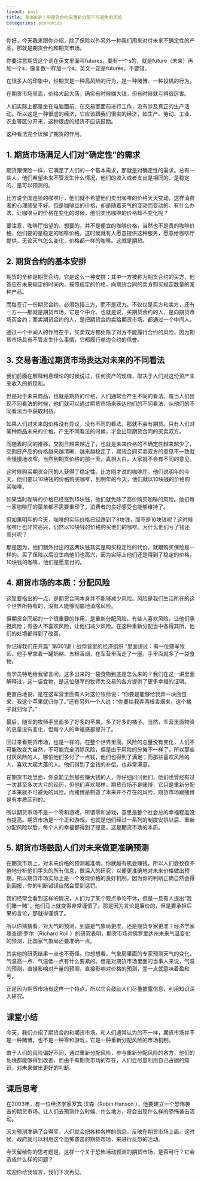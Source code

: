 ```yaml
---
layout: post
title: 第088讲丨用期货合约来重新分配不可避免的风险
categories: economics
---
```


你好，今天我来跟你介绍，除了保险以外另外一种我们用来对付未来不确定性的产品，那就是期货合约和期货市场。

你要注意期货这个词在英文里面叫futures，要有一个s的，就是future（未来）再加一个s，像复数一样加一个s。英文一定是futures，不要错。

在很多人的印象中，炒期货是一种高风险的行为，是一种赌博、一种投机的行为。

在期货市场里面，价格大起大落，确实有时候赚大钱，但有时候就亏得很厉害。

人们实际上都是坐在电脑面前、在交易室面前进行工作，没有涉及真正的生产活动。所以这是一种很虚的经济，它应该跟我们很实的经济，如生产、劳动、工业、农业等区分开来，这种很虚的经济不应该鼓励。

这种看法完全误解了期货的作用。

## 1. 期货市场满足人们对“确定性”的需求

期货跟保险一样，它满足了人们的一个基本需求，那就是对确定性的需求。总有一些人，他们希望未来不管发生什么情况，他们的收入或者支出是相同的、是稳定的、是可以预测的。

比方说全国连锁的咖啡厅，他们就不希望他们卖出咖啡的价格天天变动，这样消费者的心理感受不好。但是咖啡豆的价格，却是随着天气的变动而变动的。有什么办法，让咖啡豆的价格在变化的时候，他们卖出咖啡的价格却不变化呢？

要注意，咖啡厅指望的、想要的，并不是便宜的咖啡价格，当然也不是贵的咖啡价格，他们要的是稳定的咖啡价格。这时候就有人愿意提供这种服务，愿意给咖啡厅提供，无论天气怎么变化，价格都一样的咖啡。这就是期货。

## 2. 期货合约的基本安排

期货的全称是期货合约，它是这么一种安排：其中一方被称为期货合约的买方，他答应在未来规定的时间内，按照规定的价格，向期货合同的卖方购买规定数量的某种产品。

而每签订一份期货合约，必须包括三方，而不是双方。不仅仅是买方和卖方，还有一方——那就是期货市场，它是个中介。也就是说，买期货合约的人，是向期货市场买合约；而卖期货合约的人，是把期货合约卖给期货市场。都通过一个中间人。

通过一个中间人的作用在于，买卖双方都免除了对方不能履行合约的风险，因为期货市场具有不管发生什么事情，它都履行单边合约的信誉。

## 3. 交易者通过期货市场表达对未来的不同看法

我们前面在解释利息理论的时候说过，任何资产的现值，取决于人们对这份资产未来收入的折现和。

但是对于未来商品，也就是期货的价格，人们通常会产生不同的看法。每当人们出现不同看法的时候，他们就可以通过期货市场来表达他们的不同看法，从他们的不同看法当中获取利益。

如果人们对未来的价格没有异议，没有不同的看法，那就不会有期货。只有人们对某种商品未来的价格，产生不同看法的时候，才会出现期货合同的买卖双方。

而随着时间的推移，交割日越来越近了，也就是未来价格的不确定性越来越少了，交割日产品的价格越来越清晰、越来越稳定了，期货合同买卖双方的意见不一致就会慢慢地收窄。当然到期货价格的那一天，真相大白，大家就不会有不同的意见。

这时候购买期货合同的人获得了稳定性。比方刚才说的咖啡厅，他们说明年的今天，他们要以10块钱的价格购买咖啡，到明年的今天，他们就以10块钱的价格购买咖啡。

如果当时咖啡的价格已经涨到15块钱，他们就免除了高价购买咖啡的风险。他们每一家咖啡厅的菜单都不需要重印了，消费者的良好感受也能够维持了。

但如果明年的今天，咖啡的实际价格已经跌到了8块钱，而不是10块钱呢？这时候咖啡厅也非常高兴，仍然以10块钱的价格购买他们的咖啡。为什么他们亏了钱还高兴呢？

那是因为，他们额外付出的这两块钱其实是购买稳定性的代价，就跟购买保险是一样的。买了保险以后没生病他们也高兴，因为实际上他们还是得到了稳定的价格，10块钱的咖啡，他们是愿意付的。

## 4. 期货市场的本质：分配风险

这里要指出的一点，是期货合同本身并不能够减少风险。风险是我们生活所在的这个世界所特有的，没有人能够彻底地消除风险。

但期货合同起的一个很重要的作用，是重新分配风险。有些人喜欢风险，让他们承担风险；有些人不喜欢风险，让他们减少风险。在这种重新分配当中各得其所，他们的处境都得到了改善。

你记得我们在开篇“ 第001讲丨战俘营里的经济组织 ”里面讲过：有一位随军牧师，他手里拿着一罐奶酪、五根香烟，在军营里面走了一圈，手里面就多了一袋食物。

有学员特地给我留言问，这多出来的一袋食物到底是怎么来的？我们在这一讲里面解释过，这一袋食物，是这位随军的牧师为交易的各方提供了更多幸福的证明。

更直白地说，是在这军营里面有人对这位牧师说：“你要是能够给我弄一块面包来，我这个苹果就归你了。”还有另外一个人说：“你要给我弄两根香烟来，这个橘子就归你了。”

最后，随军的牧师手里面多了好多的苹果，多了好多的橘子。当然，军营里面物资的总量没有变化，但每个人的幸福感都提升了。

回过来看期货市场，也是一样的。在整个世界里面，风险的总量没有变化，人们不可能改变大自然，不可能完全消除风险，但是由于风险的分摊不一样了，所以那些讨厌风险的人，哪怕他们多付了一点钱，他们也得到了满足；而那些喜欢风险的人，喜欢大起大落的人，他们得到了金钱的补偿，也非常满意。

在期货市场里面，你总能见到那些赚大钱的人，你仔细问问他们，他们也曾经有过一次甚至多次大亏的经历，但他们喜欢那样。期货市场不是赌博，它只是重新分配了本来就不可避免的风险。而赌博是制造了本来并不存在的风险，期货市场跟赌博是有本质区别的。

所以期货市场不是一个零和游戏，所谓零和游戏，意思是整个社会总的幸福程度没有提高。期货市场是一个正和游戏，也就是他们经过一系列的制度安排以后、重新分配风险以后，每个人的幸福都得到了提高，这是期货市场的本质。

## 5. 期货市场鼓励人们对未来做更准确预测

在期货市场上，对未来价格的预测越准确，你就越有机会赚钱，所以人们会孜孜不倦地分析他们手头的所有信息，做深入的研究，以便更准确地对未来价格做出预期。所以期货市场实际上是一个发现价格的良好机制，因为你的判断正确自然会得到回报，你的判断错误自然会受到惩罚。

我们经常会看到这样的情况，人们为了某个观点争论不休，但是一旦有人提出“我们赌一赌”，他们马上就变得非常谨慎了。那是因为言论是廉价的，但是要承担后果的言论，那就得谨慎了。

所以你猜猜看，对天气的预测，到底是气象局更准，还是期货专家更准？经济学家理查德·罗尔（Richard Roll ）的研究表明，期货市场对佛罗里达州未来气温变化的预测，比国家气象局还要准确一点。

其实他的研究结果一点也不奇怪。你想想看，气象局里面的专家预测天气的变化，气温高一点、气温低一点有什么要紧的。但是对期货市场里面的当事人来说，气温的预测，直接影响对产量的预测，直接影响对价格的预测，差一点就意味着盈和亏。

正是因为期货市场有这样一个特点，所以它会鼓励人们尽量披露信息，利用知识深入研究。

## 课堂小结

今天，我们介绍了期货合约和期货市场。和人们通常认为的不一样，期货市场并不是一种赌博，也不是一种零和游戏，它是一种重新分配风险的市场机制。

由于人们的风险偏好不同，通过重新分配风险，参与重新分配风险的各方，他们的处境都能够得到改善，而由于有期货市场的存在，人们会尽量利用自己占据的知识，对未来做出更好的判断。

## 课后思考

在2003年，有一位经济学家罗宾·汉森（Robin Hanson ），他要建立一个恐怖袭击的期货市场，让人们去预测什么时候、什么地方，将会出现什么样的恐怖袭击活动。

因为预测准确了会得奖，人们就会把各种各样的信息，反映在期货市场上面。这时候，政府就可以利用这个恐怖袭击的期货市场，来进行反恐的活动。

今天留给你的思考题是，这样一个关于恐怖活动预测的期货市场，是否可行？它会造成什么样的问题？

欢迎你给我留言，我们下次再见。
